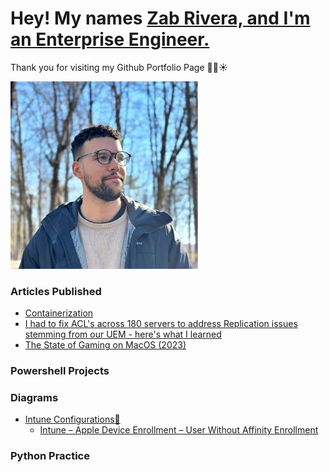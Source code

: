 # Hey! My names [Zab Rivera, and I'm an Enterprise Engineer.](https://www.linkedin.com/in/zabdielrivera/)
Thank you for visiting my Github Portfolio Page 🏄‍♂️☀️

![Zab](https://github.com/zabzone/zab-portfolio/blob/main/zab-profile-pic.jpg?raw=true)

### Articles Published
- [Containerization](https://publish.obsidian.md/zabbie/Blog/Containerization)
- [I had to fix ACL's across 180 servers to address Replication issues stemming from our UEM - here's what I learned](https://publish.obsidian.md/zabbie/Blog/I+had+to+fix+ACL's+across+180+servers+to+address+Replication+issues+stemming+from+our+UEM+-+here's+what+I+learned)
- [The State of Gaming on MacOS (2023)](https://publish.obsidian.md/zabbie/Blog/The+State+of+Gaming+on+MacOS+(2023))

### Powershell Projects

### Diagrams
- [Intune Configurations📲](https://github.com/zabzone/Intune-Configurations)
   - [Intune – Apple Device Enrollment – User Without Affinity Enrollment](https://github.com/zabzone/Intune-Configurations/blob/main/Intune%20%E2%80%93%20Apple%20Device%20Enrollment%20%E2%80%93%20User%20Without%20Affinity%20Enrollment/Diagram%20-%20Intune%20%E2%80%93%20Apple%20Device%20Enrollment%20%E2%80%93%20User%20Without%20Affinity%20Enrollment.png)

### Python Practice
